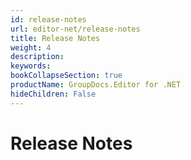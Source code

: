 ```yaml
---
id: release-notes
url: editor-net/release-notes
title: Release Notes
weight: 4
description: 
keywords: 
bookCollapseSection: true
productName: GroupDocs.Editor for .NET
hideChildren: False
---
```


# Release Notes
